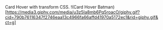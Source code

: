 Card Hover with transform CSS.
!(Card Hover Batman)[https://media3.giphy.com/media/u3z5Ia8mb6Pq5roacO/giphy.gif?cid=790b76116347f2746eaa13c4966fa66affd41970a5172ec1&rid=giphy.gif&ct=g]